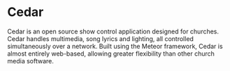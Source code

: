 Cedar
===========

Cedar is an open source show control application designed for churches. Cedar handles multimedia, song lyrics and lighting, all controlled simultaneously over a network. Built using the Meteor framework, Cedar is almost entirely web-based, allowing greater flexibility than other church media software.
